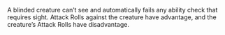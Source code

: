 A blinded creature can’t see and automatically fails any ability check that requires sight.
Attack Rolls against the creature have advantage, and the creature’s Attack Rolls have disadvantage.